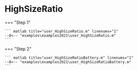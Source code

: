 # HighSizeRatio

=== "Step 1"

    ``` matlab title="user_HighSizeRatio.m" linenums="1"
    --8<-- "examples\examples2021\user_HighSizeRatio.m"
    ```

=== "Step 2"

    ``` matlab title="user_HighSizeRatioBattery.m" linenums="1"
    --8<-- "examples\examples2021\user_HighSizeRatioBattery.m"
    ```

